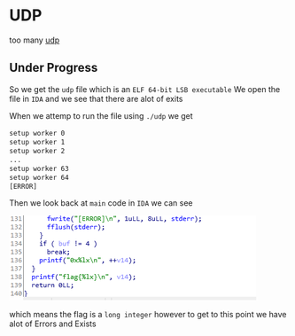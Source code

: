 # UDP

too many [udp]()

## Under Progress

So we get the `udp` file which is an `ELF 64-bit LSB executable`
We open the file in `IDA` and we see that there are alot of exits

When we attemp to run the file using `./udp` we get

```
setup worker 0
setup worker 1
setup worker 2
...
setup worker 63
setup worker 64
[ERROR]
```

Then we look back at `main` code in `IDA` we can see

![1](https://github.com/GHAFRI/Writeups/blob/master/Reversing/0CTF%202018%20Quals/1.png)

which means the flag is a `long integer` however to get to this point we have alot of Errors and Exists


